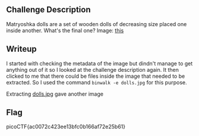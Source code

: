 ## Challenge Description
Matryoshka dolls are a set of wooden dolls of decreasing size placed one inside another. What's the final one? Image: [this](dolls.jpg)

## Writeup
I started with checking the metadata of the image but dindn't manage to get anything out of it so I looked at the challenge description again. It then clicked to me that there could be files inside the image that needed to be extracted. So I used the command `binwalk -e dolls.jpg` for this purpose.

Extracting [dolls.jpg](dolls.jpg) gave another image
## Flag
picoCTF{ac0072c423ee13bfc0b166af72e25b61}
